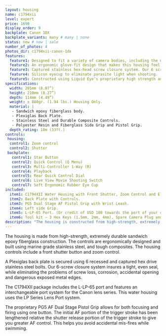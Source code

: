 ```yaml
---
layout: housing
name: c1794xii
level: expert
price: 1690
display_order: 9
backplate: Canon 1DX
backplate_variants: many # many | none
status: new # new | sale
number_of_photos: 4
photos_dir: c1794xii-canon-1dx
features:
  feature1: Designed to fit a variety of camera bodies, including the Canon EOS 1D.
  feature2: An ergonomic glove-fit design that makes this housing feel and operate like your DLSR.
  feature3: Captured stainless hex-head screw closure system. Our 6 screws closure system insures a tight, even seal, while eliminating the problems of screw loss and corrosion.
  feature4: Silicon eyecup to eliminate parasite light when shooting.
  feature5: Constructed using Liquid Eye’s proprietary high strength and ultra light epoxy resin sandwiched core technology.
specifications:
  width: 205mm (8.07”)
  height: 210mm (8.27”)
  depth: 114mm (4.49”)
  weight: ± 880gr. (1.94 lbs.) Housing Only.  
  material: |
   - Sandwich epoxy fiberglass body.
   - Plexiglas Back Plate.
   - Stainless Steel and Durable Composite Controls.
   - Polyester Resin and Fiberglass Side Grip and Pistol Grip.
  depth_rating: 10m (33ft.)
controls:
 housing:
  control1: Zoom control
  control2: Shutter
 backplate:
   control1: Star Button
   control2: Quick Control (Q Menu)
   control3: Multi-Controller 1-Way (R)
   control4: Playback
   control5: Rear Quick Control Dial
   control6: Live View Movie Shooting Switch
   control7: Soft Ergonomic Rubber Eye Cup
included:
  item1: C1794XII Water Housing with Front Shutter, Zoom Control and Electronic Cabling.
  item2: Back Plate with Controls.
  item3: PG5 Dual Stage AF Pistol Grip with Wrist Leash.
  item4: Left side Grip.
  item5: L-LP-65 Port. (Or credit of USD 180 towards the port of your choice).
  item6: Tool kit – 3 Hex Keys (1.5mm, 2mm, 4mm), Spare Camera Plug and ILS Switch, 2 Spare 5x16  SS Hex screws, 2 spare 5x12mm SS Flat Head Machine Screws, Packet of Marine Grease.
description: "The housing is constructed from high-strength, extremely durable polyurethane. The controls are ergonomically designed and built using marine grade stainless steel, and tough composites. The housing controls include a front shutter button and zoom control and backplate with controls for Canon 1DX. The C1794XII package includes the L-LP-65 port and features an interchangeable port system for the Canon lens series, the LP Series Lens Port system."
---
```

The housing is made from high-strength, extremely durable sandwich epoxy fiberglass construction. The controls are ergonomically designed and built using marine grade stainless steel, and tough composites. The housing controls include a front shutter button and zoom control.

A Plexiglas back plate is secured using 6 recessed and captured hex drive stainless steel bolts. Our 6-screw closure system insures a tight, even seal, while eliminating the problems of screw loss, corrosion, accidental opening and dangerous exposed metal edges.

The C1794XII package includes the L-LP-65 port and features an interchangeable port system for the Canon lens series. This water housing uses the LP Series Lens Port system.

The proprietary PG5 AF Dual Stage Pistol Grip allows for both focusing and firing using one button. The initial AF portion of the trigger stroke has been lengthened relative the shutter release portion of the trigger stroke to give you greater AF control. This helps you avoid accidental mis-fires while swimming.
